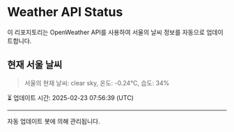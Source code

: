 
# Weather API Status

이 리포지토리는 OpenWeather API를 사용하여 서울의 날씨 정보를 자동으로 업데이트합니다.

## 현재 서울 날씨
> 서울의 현재 날씨: clear sky, 온도: -0.24°C, 습도: 34%

⏳ 업데이트 시간: 2025-02-23 07:56:39 (UTC)

---
자동 업데이트 봇에 의해 관리됩니다.
